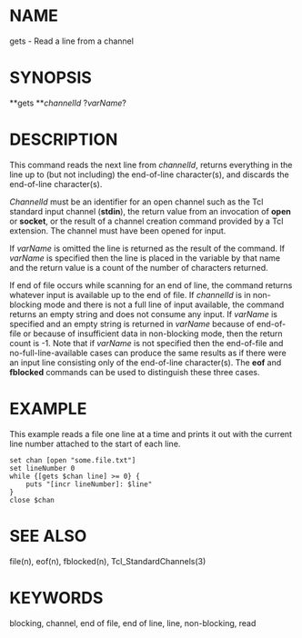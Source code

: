 # NAME

gets - Read a line from a channel

# SYNOPSIS

**gets ***channelId* ?*varName*?

# DESCRIPTION

This command reads the next line from *channelId*, returns everything in
the line up to (but not including) the end-of-line character(s), and
discards the end-of-line character(s).

*ChannelId* must be an identifier for an open channel such as the Tcl
standard input channel (**stdin**), the return value from an invocation
of **open** or **socket**, or the result of a channel creation command
provided by a Tcl extension. The channel must have been opened for
input.

If *varName* is omitted the line is returned as the result of the
command. If *varName* is specified then the line is placed in the
variable by that name and the return value is a count of the number of
characters returned.

If end of file occurs while scanning for an end of line, the command
returns whatever input is available up to the end of file. If
*channelId* is in non-blocking mode and there is not a full line of
input available, the command returns an empty string and does not
consume any input. If *varName* is specified and an empty string is
returned in *varName* because of end-of-file or because of insufficient
data in non-blocking mode, then the return count is -1. Note that if
*varName* is not specified then the end-of-file and
no-full-line-available cases can produce the same results as if there
were an input line consisting only of the end-of-line character(s). The
**eof** and **fblocked** commands can be used to distinguish these three
cases.

# EXAMPLE

This example reads a file one line at a time and prints it out with the
current line number attached to the start of each line.

    set chan [open "some.file.txt"]
    set lineNumber 0
    while {[gets $chan line] >= 0} {
        puts "[incr lineNumber]: $line"
    }
    close $chan

# SEE ALSO

file(n), eof(n), fblocked(n), Tcl_StandardChannels(3)

# KEYWORDS

blocking, channel, end of file, end of line, line, non-blocking, read

<!---
Copyright (c) 1993 The Regents of the University of California
Copyright (c) 1994-1996 Sun Microsystems, Inc
-->


